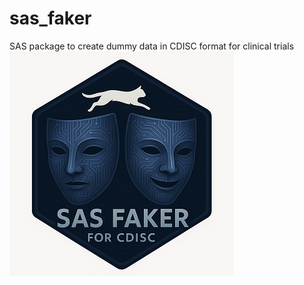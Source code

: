 # sas_faker
SAS package to create dummy data in CDISC format for clinical trials
![sas_faker](./sas_faker_small.png)  
